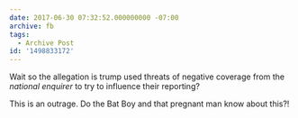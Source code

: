 ```yaml
---
date: 2017-06-30 07:32:52.000000000 -07:00
archive: fb
tags: 
  - Archive Post
id: '1498833172'
---
```


Wait so the allegation is trump used threats of negative coverage from the *national enquirer* to try to influence their reporting?

This is an outrage. Do the Bat Boy and that pregnant man know about this?!
